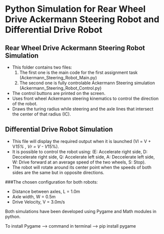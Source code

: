 # Python Simulation for Rear Wheel Drive Ackermann Steering Robot and Differential Drive Robot


## Rear Wheel Drive Ackermann Steering Robot Simulation
- This folder contains two files:
  1) The first one is the main code for the first assignment task (Ackermann_Steering_Robot_Main.py)
  2) The second one is fully controlable Ackermann Steering simulation (Ackermann_Steering_Robot_Control.py)
- The control buttons are printed on the screen.
- Uses front wheel Ackermann steering kinematics to control the direction of the robot.
- Draws the turing radius while steering and the axle lines that intersect the center of that radius (IC).

## Differential Drive Robot Simulation
- This file will display the required output when it is launched (Vl = V + V*15% , Vr = V - V*15%).
- It is possible to control the robot using: 
  (E: Accelerate right side, D: Deccelerate right side, Q: Accelerate left side, A: Deccelerate left side,
   W: Drive forward at an average speed of the two wheels, S: Stop).
- The robot will rotate around its center point when the speeds of both sides are the same but in opposite directions.


###The chosen configuration for both robots:
- Distance between axles, L = 1.0m
- Axle width, 		  W = 0.5m
- Drive Velocity,	  V = 3.0m/s

Both simulations have been developed using Pygame and Math modules in python.

To install Pygame --> command in terminal --> pip install pygame





